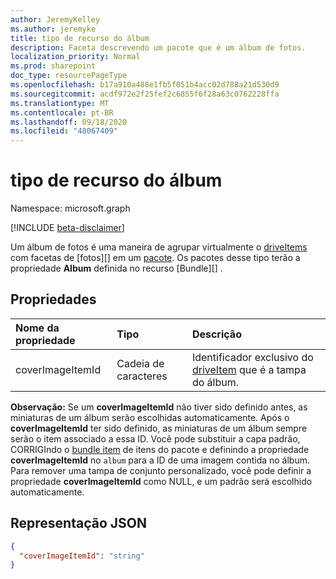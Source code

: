 ```yaml
---
author: JeremyKelley
ms.author: jeremyke
title: tipo de recurso do álbum
description: Faceta descrevendo um pacote que é um álbum de fotos.
localization_priority: Normal
ms.prod: sharepoint
doc_type: resourcePageType
ms.openlocfilehash: b17a910a488e1fb5f051b4acc02d788a21d530d9
ms.sourcegitcommit: acdf972e2f25fef2c6855f6f28a63c0762228ffa
ms.translationtype: MT
ms.contentlocale: pt-BR
ms.lasthandoff: 09/18/2020
ms.locfileid: "48067409"
---
```

# <a name="album-resource-type"></a>tipo de recurso do álbum

Namespace: microsoft.graph

[!INCLUDE [beta-disclaimer](../../includes/beta-disclaimer.md)]

Um álbum de fotos é uma maneira de agrupar virtualmente o [driveItems][driveItem] com facetas de [fotos][] em um [pacote][]. Os pacotes desse tipo terão a propriedade **Album** definida no recurso [Bundle][] .

## <a name="properties"></a>Propriedades

| Nome da propriedade     | Tipo   | Descrição
|:------------------|:-------|:------------------------------------------------
| coverImageItemId | Cadeia de caracteres | Identificador exclusivo do [driveItem][] que é a tampa do álbum.

**Observação:** Se um **coverImageItemId** não tiver sido definido antes, as miniaturas de um álbum serão escolhidas automaticamente.
Após o **coverImageItemId** ter sido definido, as miniaturas de um álbum sempre serão o item associado a essa ID. Você pode substituir a capa padrão, CORRIGIndo o [bundle item][pacote] de itens do pacote e definindo a propriedade **coverImageItemId** no `album` para a ID de uma imagem contida no álbum.
Para remover uma tampa de conjunto personalizado, você pode definir a propriedade **coverImageItemId** como NULL, e um padrão será escolhido automaticamente.

## <a name="json-representation"></a>Representação JSON

<!-- { "blockType": "resource", "@odata.type": "microsoft.graph.album" } -->

```json
{
  "coverImageItemId": "string"
}
```

[pacote]: bundle.md
[driveItem]: driveItem.md
[photo]: photo.md


